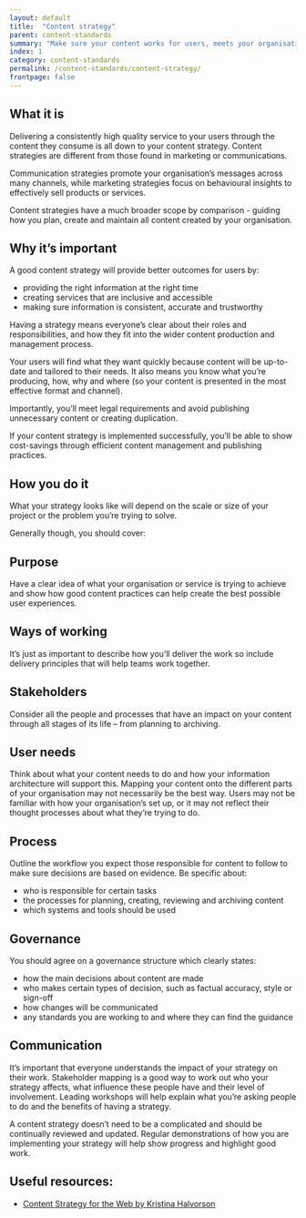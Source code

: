 ```yaml
---
layout: default
title:  "Content strategy"
parent: content-standards
summary: "Make sure your content works for users, meets your organisation’s aims and provides a consistent experience across channels."
index: 1
category: content-standards
permalink: /content-standards/content-strategy/
frontpage: false
---
```


## What it is
Delivering a consistently high quality service to your users through the content they consume is all down to your content strategy.
Content strategies are different from those found in marketing or communications.

Communication strategies promote your organisation’s messages across many channels, while marketing strategies focus on behavioural insights to effectively sell products or services.

Content strategies have a much broader scope by comparison - guiding how you plan, create and maintain all content created by your organisation.

## Why it’s important
A good content strategy will provide better outcomes for users by:

* providing the right information at the right time
* creating services that are inclusive and accessible
* making sure information is consistent, accurate and trustworthy

Having a strategy means everyone’s clear about their roles and responsibilities, and how they fit into the wider content production and management process.

Your users will find what they want quickly because content will be up-to-date and tailored to their needs. It also means you know what you’re producing, how, why and where (so your content is presented in the most effective format and channel).

Importantly, you’ll meet legal requirements and avoid publishing unnecessary content or creating duplication.

If your content strategy is implemented successfully, you’ll be able to show cost-savings through efficient content management and publishing practices.

## How you do it
What your strategy looks like will depend on the scale or size of your project or the problem you’re trying to solve.

Generally though, you should cover:

## Purpose
Have a clear idea of what your organisation or service is trying to achieve and show how good content practices can help create the best possible user experiences.

## Ways of working
It’s just as important to describe how you’ll deliver the work so include delivery principles that will help teams work together.

## Stakeholders
Consider all the people and processes  that have an impact on your content through all stages of its life – from planning to archiving.

## User needs
Think about what your content needs to do and how your information architecture will support this. Mapping your content onto the different parts of your organisation may not necessarily be the best way. Users may not be familiar with how your organisation’s set up, or it may not reflect their thought processes about what they’re trying to do.

## Process
Outline the workflow you expect those responsible for content to follow to make sure decisions are based on evidence. Be specific about:
* who is responsible for certain tasks
* the processes for planning, creating, reviewing and archiving content
* which systems and tools should be used

## Governance
You should agree on a governance structure which clearly states:

* how the main decisions about content are made
* who makes certain types of decision, such as factual accuracy, style or sign-off
* how changes will be communicated
* any standards you are working to and where they can find the guidance

## Communication

It’s important that everyone understands the impact of your strategy on their work. Stakeholder mapping is a good way to work out who your strategy affects, what influence these people have and their level of involvement.
Leading workshops will help explain what you’re asking people to do and the benefits of having a strategy.

A content strategy doesn’t need to be a complicated and should be continually reviewed and updated. Regular demonstrations of how you are implementing your strategy will help show progress and highlight good work.

## Useful resources:
* [Content Strategy for the Web by Kristina Halvorson](https://www.contentstrategy.com/content-strategy-for-the-web)
